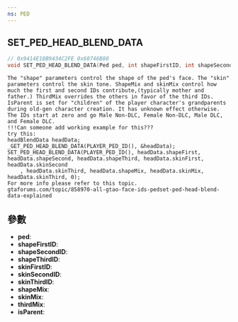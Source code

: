 ```yaml
---
ns: PED
---
```

## SET_PED_HEAD_BLEND_DATA

```c
// 0x9414E18B9434C2FE 0x60746B88
void SET_PED_HEAD_BLEND_DATA(Ped ped, int shapeFirstID, int shapeSecondID, int shapeThirdID, int skinFirstID, int skinSecondID, int skinThirdID, float shapeMix, float skinMix, float thirdMix, BOOL isParent);
```

```
The "shape" parameters control the shape of the ped's face. The "skin" parameters control the skin tone. ShapeMix and skinMix control how much the first and second IDs contribute,(typically mother and father.) ThirdMix overrides the others in favor of the third IDs. IsParent is set for "children" of the player character's grandparents during old-gen character creation. It has unknown effect otherwise.  
The IDs start at zero and go Male Non-DLC, Female Non-DLC, Male DLC, and Female DLC.  
!!!Can someone add working example for this???  
try this:  
headBlendData headData;  
_GET_PED_HEAD_BLEND_DATA(PLAYER_PED_ID(), &headData);  
SET_PED_HEAD_BLEND_DATA(PLAYER_PED_ID(), headData.shapeFirst, headData.shapeSecond, headData.shapeThird, headData.skinFirst, headData.skinSecond  
	, headData.skinThird, headData.shapeMix, headData.skinMix, headData.skinThird, 0);  
For more info please refer to this topic.   
gtaforums.com/topic/858970-all-gtao-face-ids-pedset-ped-head-blend-data-explained  
```

## 參數
* **ped**: 
* **shapeFirstID**: 
* **shapeSecondID**: 
* **shapeThirdID**: 
* **skinFirstID**: 
* **skinSecondID**: 
* **skinThirdID**: 
* **shapeMix**: 
* **skinMix**: 
* **thirdMix**: 
* **isParent**: 

